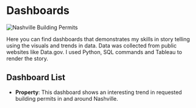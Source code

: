 # Dashboards

![Nashville Building Permits](https://github.com/joy-ald/Dashboards/blob/main/Property/%Dashboard%1.png)

Here you can find dashboards that demonstrates my skills in story telling using the visuals and trends in data. Data was collected from public websites like Data.gov.
I used Python, SQL commands and Tableau to render the story.

## Dashboard List

- __Property__: This dashboard shows an interesting trend in requested building permits in and around Nashville.
